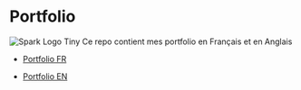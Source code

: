 # Portfolio

![Spark Logo Tiny](https://files.training.databricks.com/images/105/logo_spark_tiny.png) Ce repo contient mes portfolio en Français et en Anglais

- [Portfolio FR](ressources/portfolio_src/portfolio_fr.md)

- [Portfolio EN](ressources/portfolio_src/portfolio_en.md)


<!-- export CHROME_PATH=/usr/bin/brave-browser -->
<!-- npx @marp-team/marp-cli@latest  -w ressources/portfolio_slide/portfolio_fr.md --pdf --allow-local-files --pdf-outlines -->
